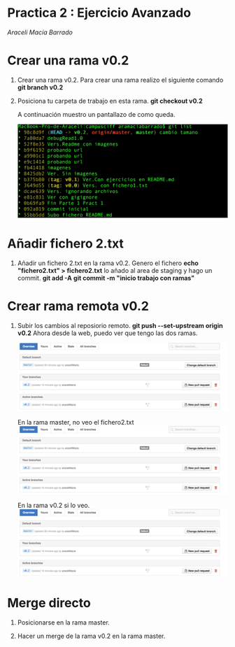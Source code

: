 # Practica 2 : Ejercicio Avanzado
*Araceli Macía Barrado*

# Crear una rama v0.2
1. Crear una rama v0.2.
	Para crear una rama realizo el siguiente comando
    **git branch v0.2**

1. Posiciona tu carpeta de trabajo en esta rama.
	**git checkout v0.2**

	A continuación muestro un pantallazo de como queda.

	![ramacreada.png](/images/ramacreada.png)

# Añadir fichero 2.txt
1. Añadir un fichero 2.txt en la rama v0.2.
	Genero el fichero
	**echo "fichero2.txt" > fichero2.txt**
	lo añado al area de staging y hago un commit.
	**git add -A**
	**git commit -m "inicio trabajo con ramas"**
# Crear rama remota v0.2
1. Subir los cambios al reposiorio remoto.
	**git push --set-upstream origin v0.2**
	Ahora desde la web, puedo ver que tengo las dos ramas.

	![VistaRamas.png](/images/VistaRamas.png)

	En la rama master, no veo el fichero2.txt
![VistaRamas1.png](/images/VistaRamas.png)

	En la rama v0.2 si lo veo.
![VistaRamas2.png](/images/VistaRamas.png)

# Merge directo
1. Posicionarse en la rama master.
	
1. Hacer un merge de la rama v0.2 en la rama master.
